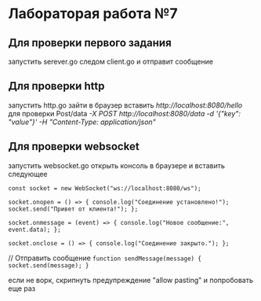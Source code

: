 # Лабораторая работа №7

## Для проверки первого задания 
запустить serever.go следом client.go и отправит сообщение

## Для проверки http
запустить http.go зайти в браузер вставить _http://localhost:8080/hello_
для проверки Post/data
_-X POST http://localhost:8080/data -d '{"key": "value"}' -H "Content-Type: application/json"_


## Для проверки websocket
запустить websocket.go открыть консоль в браузере и вставить следующее 


`const socket = new WebSocket("ws://localhost:8080/ws");`

`socket.onopen = () => {
    console.log("Соединение установлено!");
    socket.send("Привет от клиента!");
};`

`socket.onmessage = (event) => {
    console.log("Новое сообщение:", event.data);
};`

`socket.onclose = () => {
    console.log("Соединение закрыто.");
};`

// Отправить сообщение
`function sendMessage(message) {
    socket.send(message);
}`

если не ворк, скрипнуть предупреждение "allow pasting" и попробовать еще раз 
